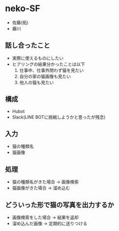 # neko-SF

* 佐藤(拓)
* 藤川

## 話し合ったこと
* 実際に使えるものにしたい
* ヒアリングの結果分かったことは以下
  1. 仕事中、仕事外問わず猫を見たい
  2. 自分の家の猫画像も見たい
  3. 他人の猫も見たい


## 構成
* Hubot
* Slack(LINE BOTに挑戦しようかと思ったが残念)

## 入力
* 猫の種類名
* 猫画像

## 処理
* 猫の種類名がきた場合 -> 画像検索
* 猫画像がきた場合 -> 溜め込む

## どういった形で猫の写真を出力するか
* 画像検索をした場合 -> 結果を返却
* 溜め込んだ画像 -> 定期的に送りつける


